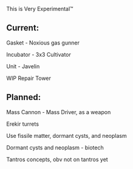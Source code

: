 This is Very Experimental™

## Current:
  Gasket - Noxious gas gunner
  
  Incubator - 3x3 Cultivator
  
  Unit - Javelin
  
  WIP Repair Tower
  
## Planned:
Mass Cannon - Mass Driver, as a weapon

Erekir turrets

Use fissile matter, dormant cysts, and neoplasm

Dormant cysts and neoplasm - biotech

Tantros concepts, obv not on tantros yet
